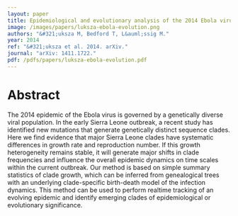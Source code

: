 ```yaml
---
layout: paper
title: Epidemiological and evolutionary analysis of the 2014 Ebola virus outbreak
image: /images/papers/luksza-ebola-evolution.png
authors: "&#321;uksza M, Bedford T, L&auml;ssig M."
year: 2014
ref: "&#321;uksza et al. 2014. arXiv."
journal: "arXiv: 1411.1722."
pdf: /pdfs/papers/luksza-ebola-evolution.pdf
---
```


# Abstract

The 2014 epidemic of the Ebola virus is governed by a genetically diverse viral population. In the early Sierra Leone outbreak, a recent study has identified new mutations that generate genetically distinct sequence clades. Here we find evidence that major Sierra Leone clades have systematic differences in growth rate and reproduction number. If this growth heterogeneity remains stable, it will generate major shifts in clade frequencies and influence the overall epidemic dynamics on time scales within the current outbreak. Our method is based on simple summary statistics of clade growth, which can be inferred from genealogical trees with an underlying clade-specific birth-death model of the infection dynamics. This method can be used to perform realtime tracking of an evolving epidemic and identify emerging clades of epidemiological or evolutionary significance.